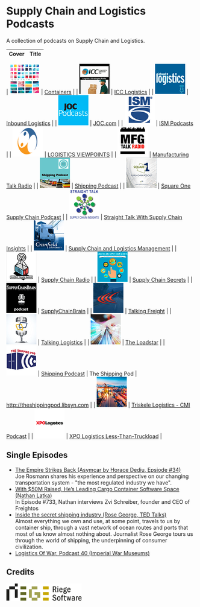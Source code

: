 # Supply Chain and Logistics Podcasts

A collection of podcasts on Supply Chain and Logistics.

| Cover | Title |
| :--- |:---|

| ![Containers](cover/containers.png) | [Containers](https://soundcloud.com/containersfmg "Containers") |
| ![ICC Logistics](cover/icc-logistics.png) | [ICC Logistics](https://soundcloud.com/containersfmg "ICC Logistics") |
| ![Inbound Logistics](cover/inbound-logistics.png) | [Inbound Logistics](http://www.inboundlogistics.com/cms/podcast "Inbound Logistics") |
| ![JOC.com ](cover/joc.png) | [JOC.com](https://soundcloud.com/the-journal-of-commerce "JOC.com") |
| ![ISM Podcasts](cover/ism-podcasts.png) | [ISM Podcasts](https://www.instituteforsupplymanagement.org/Podcasts "ISM Podcasts") |
| ![LOGISTICS VIEWPOINTS](cover/logistics-viewpoints.png) | [LOGISTICS VIEWPOINTS](https://logisticsviewpoints.com/resources/webcasts "LOGISTICS VIEWPOINTS") |
| ![Manufacturing Talk Radio](cover/manufacturing-talk-radio.png) | [Manufacturing Talk Radio](http://mfgtalkradio.com "Manufacturing Talk Radio") |
| ![Shipping Podcast](cover/shipping-podcast.png) | [Shipping Podcast](http://shippingpodcast.com "Shipping Podcast") |
| ![Square One Supply Chain Podcast](cover/square-one-supply-chain-podcast.png) | [Square One Supply Chain Podcast](https://www.investcalgaryregion.ca/square-one-supply-chain-podcast "Square One Supply Chain Podcast") |
| ![Straight Talk With Supply Chain Insights](cover/straight-talk-with-supply-chain-insights.png) | [Straight Talk With Supply Chain Insights](https://itunes.apple.com/us/podcast/straight-talk-supply-chain/id664901377 "Straight Talk With Supply Chain Insights") |
| ![Supply Chain and Logistics Management](cover/supply-chain-and-logistics-management.png) | [Supply Chain and Logistics Management](https://itunes.apple.com/itunes-u/supply-chain-logistics-management/id447339850 "Supply Chain and Logistics Management") |
| ![Supply Chain Radio](cover/supply-chain-radio.png) | [Supply Chain Radio](https://itunes.apple.com/de/podcast/supply-chain-radio/id983423048 "Supply Chain Radio") |
| ![Supply Chain Secrets](cover/supply-chain-secrets.png) | [Supply Chain Secrets](http://www.logisticsbureau.com/podcasts/ "Supply Chain Secrets") |
| ![SupplyChainBrain](cover/supplychainbrain.png) | [SupplyChainBrain](https://itunes.apple.com/us/podcast/the-supplychainbrain-podcast/id898142329 "SupplyChainBrain") |
| ![Talking Freight](cover/talking-freight.png) | [Talking Freight](http://cerasis.com/video-talking-freight "Talking Freight") |
| ![Talking Logistics](cover/talking-logistics.png) | [Talking Logistics](https://talkinglogistics.com "Talking Logistics") |
| ![The Loadstar](cover/the-loadstar.png) | [The Loadstar](https://soundcloud.com/the-loadstar "The Loadstar") |
| ![The Shipping Pod](cover/the-shipping-pod.png) | [Shipping Podcast](http://shippingpodcast.com "Shipping Podcast") | The Shipping Pod | http://theshippingpod.libsyn.com |
| ![Triskele Logistics - CMI Podcast](cover/triskele-logistics.png) | [Triskele Logistics - CMI Podcast](https://soundcloud.com/user-380624060 "Triskele Logistics - CMI Podcast") |
| ![XPO Logistics Less-Than-Truckload](cover/xpo-logistics.png) | [XPO Logistics Less-Than-Truckload](https://itunes.apple.com/us/podcast/xpo-logistics-less-than-truckload/id1095360303 "XPO Logistics Less-Than-Truckload") |

## Single Episodes

* [The Empire Strikes Back (Asymcar by Horace Dediu, Epsiode #34)](http://5by5.tv/asymcar/34)  
Joe Rosmann shares his experience and perspective on our changing transportation system - "the most regulated industry we have".
* [With $50M Raised, He’s Leading Cargo Container Software Space (Nathan Latka)](http://nathanlatka.com/thetop733)  
In Episode #733, Nathan interviews Zvi Schreiber, founder and CEO of Freightos
* [Inside the secret shipping industry (Rose George, TED Talks)](https://www.ted.com/talks/rose_george_inside_the_secret_shipping_industry)  
Almost everything we own and use, at some point, travels to us by container ship, through a vast network of ocean routes and ports that most of us know almost nothing about. Journalist Rose George tours us through the world of shipping, the underpinning of consumer civilization.
* [Logistics Of War, Podcast 40 (Imperial War Museums)](http://www.iwm.org.uk/history/podcasts/voices-of-the-first-world-war/podcast-40-logistics-of-war)

## Credits

<a href="https://www.riege.com" title="Riege Software"><img src="riege-software.png" width="200" height="46" alt="Riege Software"></a>
